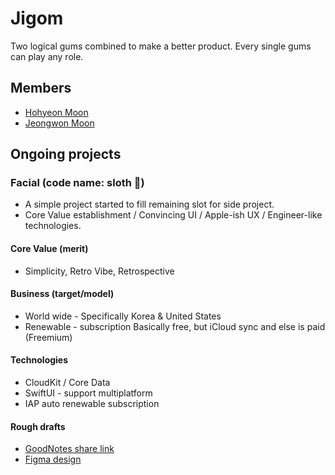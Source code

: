 # Jigom

Two logical gums combined to make a better product. Every single gums can play any role.

## Members

- [Hohyeon Moon](https://www.hohyeonmoon.com)
- [Jeongwon Moon](https://lookdeceline.github.io)


## Ongoing projects

### Facial (code name: sloth 🦥)

- A simple project started to fill remaining slot for side project.
- Core Value establishment / Convincing UI / Apple-ish UX / Engineer-like technologies.

#### Core Value (merit)

- Simplicity, Retro Vibe, Retrospective

#### Business (target/model)

- World wide - Specifically Korea & United States
- Renewable - subscription  Basically free, but iCloud sync and else is paid (Freemium)

#### Technologies

- CloudKit / Core Data
- SwiftUI - support multiplatform 
- IAP auto renewable subscription

#### Rough drafts

- [GoodNotes share link](https://goodnotes.com/shares/#aHR0cHM6Ly93d3cuaWNsb3VkLmNvbS9zaGFyZS8wMGVUMDVTdzhvTTR0OGVsT2h1YUFXX2lBI1Nsb3Ro)
- [Figma design](https://www.figma.com/file/AxObOmaOfEpJ95n6sVcUqH)

